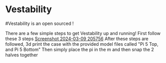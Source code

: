 # Vestability
#Vestability is an open sourced !

There are a few simple steps to get Vestability up and running!
First follow these 3 steps
[Screenshot 2024-03-09 205756](https://github.com/TriTechFLL/Vestability/assets/75490449/b1a00455-74e7-4969-b102-317e9fc0b261)
After these steps are followed, 3d print the case with the provided model files called "Pi 5 Top, and Pi 5 Bottom" Then simply place the pi in the m and then snap the 2 halves together
